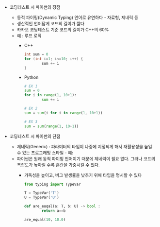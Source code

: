 - 코딩테스트 시 파이썬의 장점
    - 동적 파이핑(Dynamic Typing) 언어로 유연하다 - 자료형, 제네릭 등
    - 생산적인 언어답게 코드의 길이가 짧다
    - 카카오 코딩테스트 기준 코드의 길이가 C++의 60%
    - 예 : 루프 로직
        - C++
            
            ```cpp
            int sum = 0
            for (int i=1; i<=10; i++) {
            		sum += i
            }
            ```
            
        - Python
            
            ```python
            # EX 1
            sum = 0
            for i in range(1, 10+1):
            		sum += i
            
            # EX 2
            sum = sum(i for i in range(1, 10+1))
            
            # EX 3
            sum = sum(range(1, 10+1))
            ```


- 코딩테스트 시 파이썬의 단점
    - 제네릭(Generic) : 파라미터의 타입이 나중에 지정되게 해서 재활용성을 높일 수 있는 프로그래밍 스타일 - 예: <T>
    - 파이썬은 원래 동적 파이핑 언어이기 때문에 제네릭이 필요 없다. 그러나 코드의 복잡도가 높아질 수록 혼란을 가중시킬 수 있다.
        - 가독성을 높이고, 버그 발생률을 낮추기 위해 타입을 명시할 수 있다
            
            ```python
            from typing import TypeVar
            
            T = TypeVar('T')
            U = TypeVar('U')
            
            def are_euqal(a: T, b: U) -> bool :
            		return a==b
            
            are_equal(10, 10.0)
            ```